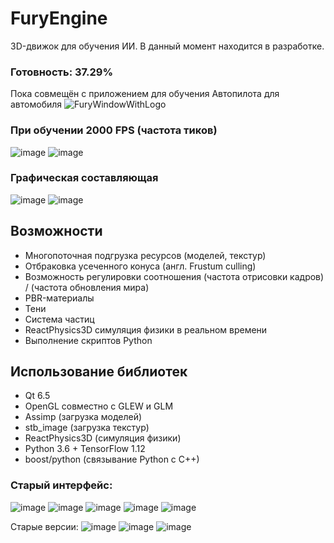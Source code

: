 # FuryEngine
3D-движок для обучения ИИ.
В данный момент находится в разработке.
### Готовность: 37.29%

Пока совмещён с приложением для обучения Автопилота для автомобиля
![FuryWindowWithLogo](https://github.com/andreyka-konareyka/FuryEngine/assets/74678430/f5bf35a4-b0c9-421b-9fb4-3fd5de8ab188)
### При обучении 2000 FPS (частота тиков)
![image](https://github.com/andreyka-konareyka/FuryEngine/assets/74678430/74fab76a-29a5-4426-bc95-83dafd1cbbc2)
![image](https://github.com/andreyka-konareyka/FuryEngine/assets/74678430/4de1f318-2382-41e8-adbd-e4284fd7d36d)
### Графическая составляющая
![image](https://github.com/andreyka-konareyka/FuryEngine/assets/74678430/988430e7-8262-4e0c-8df8-2440f7630e60)
![image](https://github.com/andreyka-konareyka/FuryEngine/assets/74678430/f8c5af31-91b2-4b69-9a9c-79b5c36138c1)

## Возможности
* Многопоточная подгрузка ресурсов (моделей, текстур)
* Отбраковка усеченного конуса (англ. Frustum culling)
* Возможность регулировки соотношения (частота отрисовки кадров) / (частота обновления мира)
* PBR-материалы
* Тени
* Система частиц
* ReactPhysics3D симуляция физики в реальном времени
* Выполнение скриптов Python

## Использование библиотек
* Qt 6.5
* OpenGL совместно с GLEW и GLM
* Assimp (загрузка моделей)
* stb_image (загрузка текстур)
* ReactPhysics3D (симуляция физики)
* Python 3.6 + TensorFlow 1.12
* boost/python (связывание Python с C++)

### Старый интерфейс:

![image](https://github.com/andreyka-konareyka/FuryEngine/assets/74678430/d94e6c3a-0da6-4c37-a7d7-6fd3c8f08cf0)
![image](https://github.com/andreyka-konareyka/FuryEngine/assets/74678430/f12d42f9-73e7-48fd-8768-f887c6447573)
![image](https://github.com/andreyka-konareyka/FuryEngine/assets/74678430/c113a710-815a-4cea-a08f-87087057195d)
![image](https://github.com/andreyka-konareyka/FuryEngine/assets/74678430/0a8b7c33-9d65-42cb-aa42-c369b652214a)
![image](https://github.com/andreyka-konareyka/FuryEngine/assets/74678430/4fa27e9a-3354-4338-b9c6-1b397274fb5a)


Старые версии:
![image](https://github.com/andreyka-konareyka/FuryEngine/assets/74678430/a4bb8be3-2fda-4a6d-80a2-d49f77e881eb)
![image](https://github.com/andreyka-konareyka/FuryEngine/assets/74678430/eb85b528-26c8-4ad3-b17b-38400dacef62)
![image](https://github.com/andreyka-konareyka/FuryEngine/assets/74678430/09b46f0b-346e-4b1c-8de1-10b3f33a4486)
